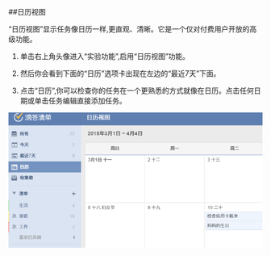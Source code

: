 ##日历视图

“日历视图”显示任务像日历一样,更直观、清晰。它是一个仅对付费用户开放的高级功能。

1. 单击右上角头像进入“实验功能”,启用“日历视图”功能。

2. 然后你会看到下面的“日历”选项卡出现在左边的“最近7天”下面。

3. 点击“日历”,你可以检查你的任务在一个更熟悉的方式就像在日历。点击任何日期或单击任务编辑直接添加任务。

![](../images/image2.53.png)

